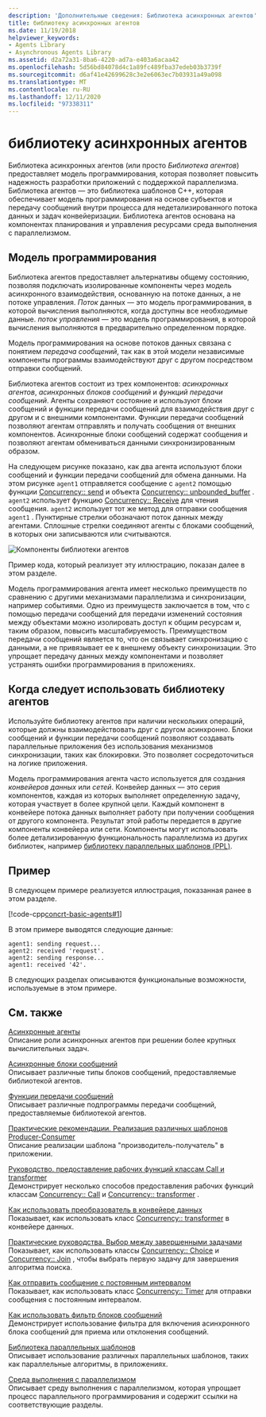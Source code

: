 ```yaml
---
description: 'Дополнительные сведения: Библиотека асинхронных агентов'
title: библиотеку асинхронных агентов
ms.date: 11/19/2018
helpviewer_keywords:
- Agents Library
- Asynchronous Agents Library
ms.assetid: d2a72a31-8ba6-4220-ad7a-e403a6acaa42
ms.openlocfilehash: 5d56bd84078d4c1a89fc489fba37edeb03b3739f
ms.sourcegitcommit: d6af41e42699628c3e2e6063ec7b03931a49a098
ms.translationtype: MT
ms.contentlocale: ru-RU
ms.lasthandoff: 12/11/2020
ms.locfileid: "97338311"
---
```

# <a name="asynchronous-agents-library"></a>библиотеку асинхронных агентов

Библиотека асинхронных агентов (или просто *Библиотека агентов*) предоставляет модель программирования, которая позволяет повысить надежность разработки приложений с поддержкой параллелизма. Библиотека агентов — это библиотека шаблонов C++, которая обеспечивает модель программирования на основе субъектов и передачу сообщений внутри процесса для недетализированного потока данных и задач конвейеризации. Библиотека агентов основана на компонентах планирования и управления ресурсами среда выполнения с параллелизмом.

## <a name="programming-model"></a>Модель программирования

Библиотека агентов предоставляет альтернативы общему состоянию, позволяя подключать изолированные компоненты через модель асинхронного взаимодействия, основанную на потоке данных, а не потоке управления. *Поток* данных — это модель программирования, в которой вычисления выполняются, когда доступны все необходимые данные. *поток управления* — это модель программирования, в которой вычисления выполняются в предварительно определенном порядке.

Модель программирования на основе потоков данных связана с понятием *передача сообщений*, так как в этой модели независимые компоненты программы взаимодействуют друг с другом посредством отправки сообщений.

Библиотека агентов состоит из трех компонентов: *асинхронных агентов*, *асинхронных блоков сообщений* и *функций передачи сообщений*. Агенты сохраняют состояние и используют блоки сообщений и функции передачи сообщений для взаимодействия друг с другом и с внешними компонентами. Функции передачи сообщений позволяют агентам отправлять и получать сообщения от внешних компонентов. Асинхронные блоки сообщений содержат сообщения и позволяют агентам обмениваться данными синхронизированным образом.

На следующем рисунке показано, как два агента используют блоки сообщений и функции передачи сообщений для обмена данными. На этом рисунке `agent1` отправляется сообщение с `agent2` помощью функции [Concurrency:: send](reference/concurrency-namespace-functions.md#send) и объекта [Concurrency:: unbounded_buffer](reference/unbounded-buffer-class.md) . `agent2` использует функцию [Concurrency:: Receive](reference/concurrency-namespace-functions.md#receive) для чтения сообщения. `agent2` использует тот же метод для отправки сообщения `agent1` . Пунктирные стрелки обозначают поток данных между агентами. Сплошные стрелки соединяют агенты с блоками сообщений, в которых они записываются или считываются.

![Компоненты библиотеки агентов](../../parallel/concrt/media/agent_librarycomp.png "Компоненты библиотеки агентов")

Пример кода, который реализует эту иллюстрацию, показан далее в этом разделе.

Модель программирования агента имеет несколько преимуществ по сравнению с другими механизмами параллелизма и синхронизации, например событиями. Одно из преимуществ заключается в том, что с помощью передачи сообщений для передачи изменений состояния между объектами можно изолировать доступ к общим ресурсам и, таким образом, повысить масштабируемость. Преимуществом передачи сообщений является то, что он связывает синхронизацию с данными, а не привязывает ее к внешнему объекту синхронизации. Это упрощает передачу данных между компонентами и позволяет устранять ошибки программирования в приложениях.

## <a name="when-to-use-the-agents-library"></a>Когда следует использовать библиотеку агентов

Используйте библиотеку агентов при наличии нескольких операций, которые должны взаимодействовать друг с другом асинхронно. Блоки сообщений и функции передачи сообщений позволяют создавать параллельные приложения без использования механизмов синхронизации, таких как блокировки. Это позволяет сосредоточиться на логике приложения.

Модель программирования агента часто используется для создания *конвейеров данных* или *сетей*. Конвейер данных — это серия компонентов, каждая из которых выполняет определенную задачу, которая участвует в более крупной цели. Каждый компонент в конвейере потока данных выполняет работу при получении сообщения от другого компонента. Результат этой работы передается в другие компоненты конвейера или сети. Компоненты могут использовать более детализированную функциональность параллелизма из других библиотек, например [библиотеку параллельных шаблонов (PPL)](../../parallel/concrt/parallel-patterns-library-ppl.md).

## <a name="example"></a>Пример

В следующем примере реализуется иллюстрация, показанная ранее в этом разделе.

[!code-cpp[concrt-basic-agents#1](../../parallel/concrt/codesnippet/cpp/asynchronous-agents-library_1.cpp)]

В этом примере выводятся следующие данные:

```Output
agent1: sending request...
agent2: received 'request'.
agent2: sending response...
agent1: received '42'.
```

В следующих разделах описываются функциональные возможности, используемые в этом примере.

## <a name="related-topics"></a>См. также

[Асинхронные агенты](../../parallel/concrt/asynchronous-agents.md)<br/>
Описание роли асинхронных агентов при решении более крупных вычислительных задач.

[Асинхронные блоки сообщений](../../parallel/concrt/asynchronous-message-blocks.md)<br/>
Описывает различные типы блоков сообщений, предоставляемые библиотекой агентов.

[Функции передачи сообщений](../../parallel/concrt/message-passing-functions.md)<br/>
Описывает различные подпрограммы передачи сообщений, предоставляемые библиотекой агентов.

[Практические рекомендации. Реализация различных шаблонов Producer-Consumer](../../parallel/concrt/how-to-implement-various-producer-consumer-patterns.md)<br/>
Описание реализации шаблона "производитель-получатель" в приложении.

[Руководство. предоставление рабочих функций классам Call и transformer](../../parallel/concrt/how-to-provide-work-functions-to-the-call-and-transformer-classes.md)<br/>
Демонстрирует несколько способов предоставления рабочих функций классам [Concurrency:: Call](../../parallel/concrt/reference/call-class.md) и [Concurrency:: transformer](../../parallel/concrt/reference/transformer-class.md) .

[Как использовать преобразователь в конвейере данных](../../parallel/concrt/how-to-use-transformer-in-a-data-pipeline.md)<br/>
Показывает, как использовать класс [Concurrency:: transformer](../../parallel/concrt/reference/transformer-class.md) в конвейере данных.

[Практические руководства. Выбор между завершенными задачами](../../parallel/concrt/how-to-select-among-completed-tasks.md)<br/>
Показывает, как использовать классы [Concurrency:: Choice](../../parallel/concrt/reference/choice-class.md) и [Concurrency:: Join](../../parallel/concrt/reference/join-class.md) , чтобы выбрать первую задачу для завершения алгоритма поиска.

[Как отправить сообщение с постоянным интервалом](../../parallel/concrt/how-to-send-a-message-at-a-regular-interval.md)<br/>
Показывает, как использовать класс [Concurrency:: Timer](../../parallel/concrt/reference/timer-class.md) для отправки сообщения с постоянным интервалом.

[Как использовать фильтр блоков сообщений](../../parallel/concrt/how-to-use-a-message-block-filter.md)<br/>
Демонстрирует использование фильтра для включения асинхронного блока сообщений для приема или отклонения сообщений.

[Библиотека параллельных шаблонов](../../parallel/concrt/parallel-patterns-library-ppl.md)<br/>
Описывает использование различных параллельных шаблонов, таких как параллельные алгоритмы, в приложениях.

[Среда выполнения с параллелизмом](../../parallel/concrt/concurrency-runtime.md)<br/>
Описывает среду выполнения с параллелизмом, которая упрощает процесс параллельного программирования и содержит ссылки на соответствующие разделы.
